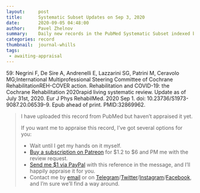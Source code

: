 ```yaml
---
layout:     post
title:      Systematic Subset Updates on Sep 3, 2020
date:       2020-09-05 04:48:00
author:     Pavel Zhelnov
summary:    Daily new records in the PubMed Systematic Subset indexed by Sep 3, 2020.
categories: record
thumbnail:  journal-whills
tags:
 - awaiting-appraisal
---
```


59: Negrini F, De Sire A, Andrenelli E, Lazzarini SG, Patrini M, Ceravolo MG;International Multiprofessional Steering Committee of Cochrane RehabilitationREH-COVER action. Rehabilitation and COVID-19: the Cochrane Rehabilitation 2020rapid living systematic review. Update as of July 31st, 2020. Eur J Phys RehabilMed. 2020 Sep 1. doi: 10.23736/S1973-9087.20.06539-9. Epub ahead of print. PMID:32869962.

> I have uploaded this record from PubMed but haven’t appraised it yet.
>
> If you want me to appraise this record, I’ve got several options for you:
> * Wait until I get my hands on it myself.
> * [Buy a subscription on Patreon](https://patreon.com/zheln) for $1.2 to $6 and PM me with the review request.
> * [Send me $1 via PayPal](https://paypal.me/pjelnov) with this reference in the message, and I’ll happily appraise it for you.
> * Contact me by [email](mailto:pavel@zheln.com) or on [Telegram](https://t.me/drzhelnov)/[Twitter](https://twitter.com/drzhelnov)/[Instagram](https://instagram.com/igzheln)/[Facebook](https://facebook.com/drzhelnov), and I’m sure we’ll find a way around.
